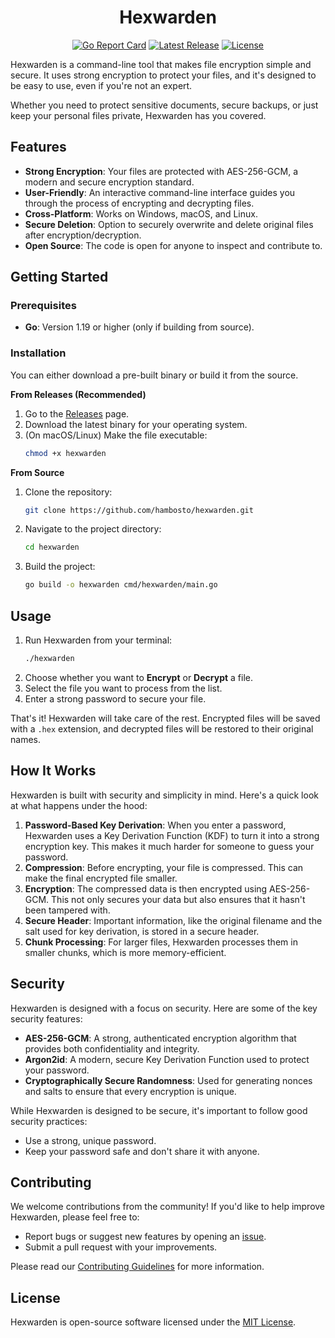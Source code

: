 <div align="center">
  <h1>Hexwarden</h1>
  <p>
    <a href="https://goreportcard.com/report/github.com/hambosto/hexwarden"><img src="https://goreportcard.com/badge/github.com/hambosto/hexwarden" alt="Go Report Card"></a>
    <a href="https://github.com/hambosto/hexwarden/releases"><img src="https://img.shields.io/github/v/release/hambosto/hexwarden" alt="Latest Release"></a>
    <a href="https://github.com/hambosto/hexwarden/blob/main/LICENSE"><img src="https://img.shields.io/github/license/hambosto/hexwarden" alt="License"></a>
  </p>
</div>

Hexwarden is a command-line tool that makes file encryption simple and secure. It uses strong encryption to protect your files, and it's designed to be easy to use, even if you're not an expert.

Whether you need to protect sensitive documents, secure backups, or just keep your personal files private, Hexwarden has you covered.

## Features

- **Strong Encryption**: Your files are protected with AES-256-GCM, a modern and secure encryption standard.
- **User-Friendly**: An interactive command-line interface guides you through the process of encrypting and decrypting files.
- **Cross-Platform**: Works on Windows, macOS, and Linux.
- **Secure Deletion**: Option to securely overwrite and delete original files after encryption/decryption.
- **Open Source**: The code is open for anyone to inspect and contribute to.

## Getting Started

### Prerequisites

- **Go**: Version 1.19 or higher (only if building from source).

### Installation

You can either download a pre-built binary or build it from the source.

**From Releases (Recommended)**

1.  Go to the [Releases](https://github.com/hambosto/hexwarden/releases) page.
2.  Download the latest binary for your operating system.
3.  (On macOS/Linux) Make the file executable:
    ```bash
    chmod +x hexwarden
    ```

**From Source**

1.  Clone the repository:
    ```bash
    git clone https://github.com/hambosto/hexwarden.git
    ```
2.  Navigate to the project directory:
    ```bash
    cd hexwarden
    ```
3.  Build the project:
    ```bash
    go build -o hexwarden cmd/hexwarden/main.go
    ```

## Usage

1.  Run Hexwarden from your terminal:
    ```bash
    ./hexwarden
    ```
2.  Choose whether you want to **Encrypt** or **Decrypt** a file.
3.  Select the file you want to process from the list.
4.  Enter a strong password to secure your file.

That's it! Hexwarden will take care of the rest. Encrypted files will be saved with a `.hex` extension, and decrypted files will be restored to their original names.

## How It Works

Hexwarden is built with security and simplicity in mind. Here's a quick look at what happens under the hood:

1.  **Password-Based Key Derivation**: When you enter a password, Hexwarden uses a Key Derivation Function (KDF) to turn it into a strong encryption key. This makes it much harder for someone to guess your password.
2.  **Compression**: Before encrypting, your file is compressed. This can make the final encrypted file smaller.
3.  **Encryption**: The compressed data is then encrypted using AES-256-GCM. This not only secures your data but also ensures that it hasn't been tampered with.
4.  **Secure Header**: Important information, like the original filename and the salt used for key derivation, is stored in a secure header.
5.  **Chunk Processing**: For larger files, Hexwarden processes them in smaller chunks, which is more memory-efficient.

## Security

Hexwarden is designed with a focus on security. Here are some of the key security features:

- **AES-256-GCM**: A strong, authenticated encryption algorithm that provides both confidentiality and integrity.
- **Argon2id**: A modern, secure Key Derivation Function used to protect your password.
- **Cryptographically Secure Randomness**: Used for generating nonces and salts to ensure that every encryption is unique.

While Hexwarden is designed to be secure, it's important to follow good security practices:
- Use a strong, unique password.
- Keep your password safe and don't share it with anyone.

## Contributing

We welcome contributions from the community! If you'd like to help improve Hexwarden, please feel free to:

- Report bugs or suggest new features by opening an [issue](https://github.com/hambosto/hexwarden/issues).
- Submit a pull request with your improvements.

Please read our [Contributing Guidelines](CONTRIBUTING.md) for more information.

## License

Hexwarden is open-source software licensed under the [MIT License](LICENSE).